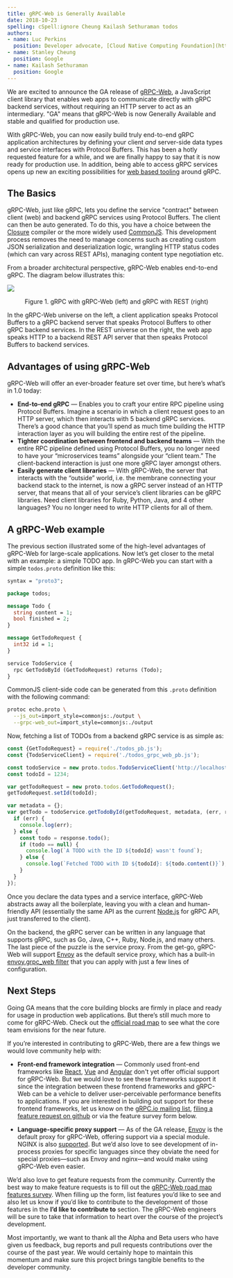 ```yaml
---
title: gRPC-Web is Generally Available
date: 2018-10-23
spelling: cSpell:ignore Cheung Kailash Sethuraman todos
authors:
- name: Luc Perkins
  position: Developer advocate, [Cloud Native Computing Foundation](https://cncf.io)
- name: Stanley Cheung
  position: Google
- name: Kailash Sethuraman
  position: Google
---
```


We are excited to announce the GA release of
[gRPC-Web](https://www.npmjs.com/package/grpc-web), a JavaScript client library
that enables web apps to communicate directly with gRPC backend services,
without requiring an HTTP server to act as an intermediary. "GA" means that
gRPC-Web is now Generally Available and stable and qualified for production use.

<!--more-->

With gRPC-Web, you can now easily build truly end-to-end gRPC application
architectures by defining your client *and* server-side data types and service
interfaces with Protocol Buffers. This has been a hotly requested feature for a
while, and we are finally happy to say that it is now ready for production use.
In addition, being able to access gRPC services opens up new an exciting
possibilities for [web based
tooling](https://github.com/grpc/grpc-experiments/tree/master/gdebug) around gRPC.

## The Basics

gRPC-Web, just like gRPC, lets you define the service "contract" between client
(web) and backend gRPC services using Protocol Buffers. The client can then be
auto generated. To do this, you have a choice between the [Closure](https://developers.google.com/closure/compiler/) compiler
or the more widely used [CommonJS](https://requirejs.org/docs/commonjs.html).
This development process removes the need to manage concerns such as creating
custom JSON serialization and deserialization logic, wrangling HTTP status codes
(which can vary across REST APIs), managing content type negotiation etc.

From a broader architectural perspective, gRPC-Web enables end-to-end gRPC. The diagram below illustrates this:

![](/img/grpc-web-arch.png)
<p style="text-align: center"> Figure 1. gRPC with gRPC-Web (left) and gRPC with REST (right)</p>

In the gRPC-Web universe on the left, a client application speaks Protocol Buffers to a gRPC backend server that speaks Protocol Buffers to other gRPC backend services. In the REST universe on the right, the web app speaks HTTP to a backend REST API server that then speaks Protocol Buffers to backend services.

## Advantages of using gRPC-Web

gRPC-Web will offer an ever-broader feature set over time, but here’s what’s in 1.0 today:

* **End-to-end gRPC** — Enables you to craft your entire RPC pipeline using Protocol Buffers. Imagine a scenario in which a client request goes to an HTTP server, which then interacts with 5 backend gRPC services. There’s a good chance that you’ll spend as much time building the HTTP interaction layer as you will building the entire rest of the pipeline.
* **Tighter coordination between frontend and backend teams**  — With the entire RPC pipeline defined using Protocol Buffers, you no longer need to have your “microservices teams” alongside your “client team.” The client-backend interaction is just one more gRPC layer amongst others.
* **Easily generate client libraries**  — With gRPC-Web, the server that interacts with the “outside” world, i.e. the membrane connecting your backend stack to the internet, is now a gRPC server instead of an HTTP server, that means that all of your service’s client libraries can be gRPC libraries. Need client libraries for Ruby, Python, Java, and 4 other languages? You no longer need to write HTTP clients for all of them.

## A gRPC-Web example

The previous section illustrated some of the high-level advantages of gRPC-Web for large-scale applications. Now let’s get closer to the metal with an example: a simple TODO app. In gRPC-Web you can start with a simple `todos.proto` definition like this:

```proto
syntax = "proto3";

package todos;

message Todo {
  string content = 1;
  bool finished = 2;
}

message GetTodoRequest {
  int32 id = 1;
}

service TodoService {
  rpc GetTodoById (GetTodoRequest) returns (Todo);
}
```

CommonJS client-side code can be generated from this `.proto` definition with the following command:

```sh
protoc echo.proto \
  --js_out=import_style=commonjs:./output \
  --grpc-web_out=import_style=commonjs:./output
```

Now, fetching a list of TODOs from a backend gRPC service is as simple as:

```js
const {GetTodoRequest} = require('./todos_pb.js');
const {TodoServiceClient} = require('./todos_grpc_web_pb.js');

const todoService = new proto.todos.TodoServiceClient('http://localhost:8080');
const todoId = 1234;

var getTodoRequest = new proto.todos.GetTodoRequest();
getTodoRequest.setId(todoId);

var metadata = {};
var getTodo = todoService.getTodoById(getTodoRequest, metadata, (err, response) => {
  if (err) {
    console.log(err);
  } else {
    const todo = response.todo();
    if (todo == null) {
      console.log(`A TODO with the ID ${todoId} wasn't found`);
    } else {
      console.log(`Fetched TODO with ID ${todoId}: ${todo.content()}`);
    }
  }
});
```

Once you declare the data types and a service interface, gRPC-Web abstracts away all the boilerplate, leaving you with a clean and human-friendly API (essentially the same API as the current [Node.js](/docs/languages/node/) for gRPC API, just transferred to the client).

On the backend, the gRPC server can be written in any language that supports gRPC, such as Go, Java, C++, Ruby, Node.js, and many others. The last piece of the puzzle is the service proxy. From the get-go, gRPC-Web will support [Envoy](https://envoyproxy.io) as the default service proxy, which has a built-in [envoy.grpc_web filter](https://www.envoyproxy.io/docs/envoy/latest/configuration/http_filters/grpc_web_filter#config-http-filters-grpc-web) that you can apply with just a few lines of configuration.

## Next Steps

Going GA means that the core building blocks are firmly in place and ready for usage in production web applications. But there’s still much more to come for gRPC-Web. Check out the [official road map](https://github.com/grpc/grpc-web/blob/master/doc/roadmap.md) to see what the core team envisions for the near future.

If you’re interested in contributing to gRPC-Web, there are a few things we would love community help with:

* **Front-end framework integration** — Commonly used front-end frameworks like [React](https://reactjs.org), [Vue](https://vuejs.org) and [Angular](https://angular.io) don't yet offer official support for gRPC-Web. But we would love to see these frameworks support it since the integration between these frontend frameworks and gRPC-Web can be a vehicle to deliver user-perceivable performance benefits to applications. If you are interested in building out support for these frontend frameworks, let us know on the [gRPC.io mailing list](https://groups.google.com/g/grpc-io), [filing a feature request on github](https://github.com/grpc/grpc-web/issues) or via the feature survey form below.

* **Language-specific proxy support** — As of the GA release, [Envoy](https://envoyproxy.io) is the default proxy for gRPC-Web, offering support via a special module. NGINX is also [supported](https://github.com/grpc/grpc-web/tree/master/net/grpc/gateway/nginx). But we’d also love to see development of in-process proxies for specific languages since they obviate the need for special proxies—such as Envoy and nginx—and would make using gRPC-Web even easier.

We’d also love to get feature requests from the community. Currently the best way to make feature requests is to fill out the [gRPC-Web road map features survey](https://docs.google.com/forms/d/1NjWpyRviohn5jaPntosBHXRXZYkh_Ffi4GxJZFibylM/viewform?edit_requested=true). When filling up the form, list features you’d like to see and also let us know if you’d like to contribute to the development of those features in the **I’d like to contribute to** section. The gRPC-Web engineers will be sure to take that information to heart over the course of the project’s development.

Most importantly, we want to thank all the Alpha and Beta users who have given us feedback, bug reports and pull requests contributions over the course of the past year. We would certainly hope to maintain this momentum and make sure this project brings tangible benefits to the developer community.
